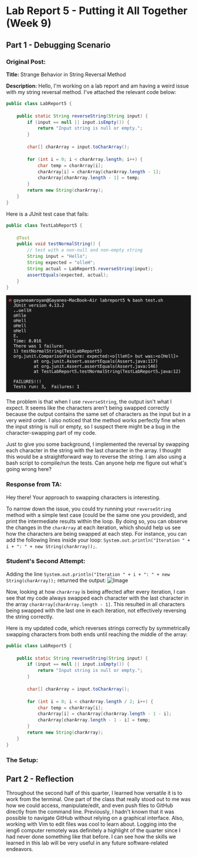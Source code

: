 # Lab Report 5 - Putting it All Together (Week 9)

## Part 1 - Debugging Scenario

### Original Post:
**Title:** Strange Behavior in String Reversal Method

**Description:** Hello, I'm working on a lab report and am having a weird issue with my string reversal method. I've attached the relevant code below: 

```java
public class LabReport5 {

    public static String reverseString(String input) {
        if (input == null || input.isEmpty()) {
            return "Input string is null or empty.";
        }

        char[] charArray = input.toCharArray();

        for (int i = 0; i < charArray.length; i++) {
            char temp = charArray[i];
            charArray[i] = charArray[charArray.length - 1];
            charArray[charArray.length - 1] = temp;
        }
        return new String(charArray);
    }
}
```

Here is a JUnit test case that fails:
```java
public class TestLabReport5 {

    @Test
    public void testNormalString() {
        // test with a non-null and non-empty string
        String input = "Hello";
        String expected = "olleH";
        String actual = LabReport5.reverseString(input);
        assertEquals(expected, actual);
    }
}
```
![Image](labreport5-ss1.png)

The problem is that when I use ```reverseString```, the output isn't what I expect. It seems like the characters aren't being swapped correctly because the output contains the same set of characters as the input but in a very weird order. I also noticed that the method works perfectly fine when the input string is null or empty, so I suspect there might be a bug in the character-swapping part of my code. 

Just to give you some background, I implemented the reversal by swapping each character in the string with the last character in the array. I thought this would be a straightforward way to reverse the string. I am also using a bash script to compile/run the tests. Can anyone help me figure out what's going wrong here?

### Response from TA:
Hey there! Your approach to swapping characters is interesting.

To narrow down the issue, you could try running your ```reverseString``` method with a simple test case (could be the same one you provided), and print the intermediate results within the loop. By doing so, you can observe the changes in the ```charArray``` at each iteration, which should help us see how the characters are being swapped at each step. For instance, you can add the following lines inside your loop: ``` System.out.println("Iteration " + i + ": " + new String(charArray)); ```.

### Student's Second Attempt:
Adding the line ``` System.out.println("Iteration " + i + ": " + new String(charArray)); ``` returned the output:
![Image]()

Now, looking at how ```charArray``` is being affected after every iteration, I can see that my code always swapped each character with the last character in the array ```charArray[charArray.length - 1]```. This resulted in all characters being swapped with the last one in each iteration, not effectively reversing the string correctly.

Here is my updated code, which reverses strings correctly by symmetrically swapping characters from both ends until reaching the middle of the array:
```java
public class LabReport5 {

    public static String reverseString(String input) {
        if (input == null || input.isEmpty()) {
            return "Input string is null or empty.";
        }

        char[] charArray = input.toCharArray();

        for (int i = 0; i < charArray.length / 2; i++) {
            char temp = charArray[i];
            charArray[i] = charArray[charArray.length - 1 - i];
            charArray[charArray.length - 1 - i] = temp;
        }
        return new String(charArray);
    }
}
```

### The Setup:


## Part 2 - Reflection
Throughout the second half of this quarter, I learned how versatile it is to work from the terminal. One part of the class that really stood out to me was how we could access, manipulate/edit, and even push files to GitHub directly from the command line. Previously, I hadn't known that it was possible to navigate GitHub without relying on a graphical interface. Also, working with Vim to edit files was  cool to learn about. Logging into the ieng6 computer remotely was definitely a highlight of the quarter since I had never done something like that before. I can see how the skills we learned in this lab will be very useful in any future software-related endeavors.

